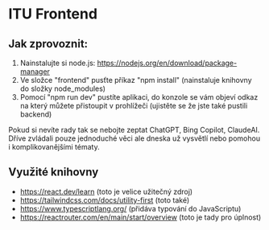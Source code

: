 # ITU Frontend

## Jak zprovoznit:
1. Nainstalujte si node.js: https://nodejs.org/en/download/package-manager
2. Ve složce "frontend" pusťte příkaz "npm install" (nainstaluje knihovny do složky node_modules)
3. Pomocí "npm run dev" pustíte aplikaci, do konzole se vám objeví odkaz na který můžete přistoupit v prohlížeči (ujistěte se že jste také pustili backend)

Pokud si nevíte rady tak se nebojte zeptat ChatGPT, Bing Copilot, ClaudeAI.
Dříve zvládali pouze jednoduché věci ale dneska už vysvětlí nebo pomohou i komplikovanějšími tématy.

## Využité knihovny
- https://react.dev/learn (toto je velice užitečný zdroj)
- https://tailwindcss.com/docs/utility-first (toto také)
- https://www.typescriptlang.org/ (přidáva typování do JavaScriptu)
- https://reactrouter.com/en/main/start/overview (toto je tady pro úplnost)
